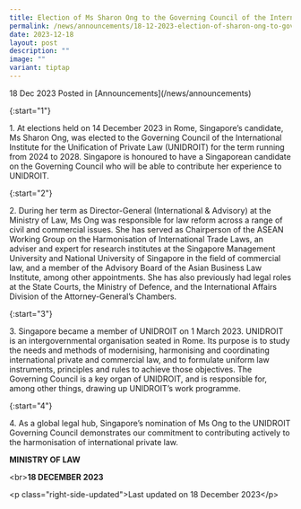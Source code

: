 ```yaml
---
title: Election of Ms Sharon Ong to the Governing Council of the International Institute for the Unification of Private Law (UNIDROIT)
permalink: /news/announcements/18-12-2023-election-of-sharon-ong-to-governing-council-of-unidroit/
date: 2023-12-18
layout: post
description: ""
image: ""
variant: tiptap
---
```

<p>18 Dec 2023 Posted in [Announcements](/news/announcements)</p><p>{:start="1"}</p><p>1. At elections held on 14 December 2023 in Rome, Singapore’s candidate, Ms Sharon Ong, was elected to the Governing Council of the International Institute for the Unification of Private Law (UNIDROIT) for the term running from 2024 to 2028. Singapore is honoured to have a Singaporean candidate on the Governing Council who will be able to contribute her experience to UNIDROIT.</p><p>{:start="2"}</p><p>2. During her term as Director-General (International &amp; Advisory) at the Ministry of Law, Ms Ong was responsible for law reform across a range of civil and commercial issues. She has served as Chairperson of the ASEAN Working Group on the Harmonisation of International Trade Laws, an adviser and expert for research institutes at the Singapore Management University and National University of Singapore in the field of commercial law, and a member of the Advisory Board of the Asian Business Law Institute, among other appointments. She has also previously had legal roles at the State Courts, the Ministry of Defence, and the International Affairs Division of the Attorney-General’s Chambers.</p><p>{:start="3"}</p><p>3. Singapore became a member of UNIDROIT on 1 March 2023. UNIDROIT is an intergovernmental organisation seated in Rome. Its purpose is to study the needs and methods of modernising, harmonising and coordinating international private and commercial law, and to formulate uniform law instruments, principles and rules to achieve those objectives. The Governing Council is a key organ of UNIDROIT, and is responsible for, among other things, drawing up UNIDROIT’s work programme.</p><p>{:start="4"}</p><p>4. As a global legal hub, Singapore’s nomination of Ms Ong to the UNIDROIT Governing Council demonstrates our commitment to contributing actively to the harmonisation of international private law. </p><p></p><p><strong>MINISTRY OF LAW</strong></p><p>&lt;br&gt;<strong>18 DECEMBER 2023</strong></p><p>&lt;p class="right-side-updated"&gt;Last updated on 18 December 2023&lt;/p&gt;</p>
